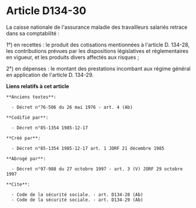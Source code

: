 # Article D134-30

La caisse nationale de l'assurance maladie des travailleurs salariés retrace dans sa comptabilité : 

1°) en recettes : le produit des cotisations mentionnées à l'article D. 134-28, les contributions prévues par les
dispositions législatives et réglementaires en vigueur, et les produits divers affectés aux risques ; 

2°) en dépenses : le montant des prestations incombant aux régime général en application de l'article D. 134-29.

**Liens relatifs à cet article**

	**Anciens textes**:

	  - Décret n°76-506 du 26 mai 1976 - art. 4 (Ab)

	**Codifié par**:

	  - Décret n°85-1354 1985-12-17

	**Créé par**:

	  - Décret n°85-1354 1985-12-17 art. 1 JORF 21 décembre 1985

	**Abrogé par**:

	  - Décret n°97-988 du 27 octobre 1997 - art. 3 (V) JORF 29 octobre 1997

	**Cite**:

	  - Code de la sécurité sociale. - art. D134-28 (Ab)
	  - Code de la sécurité sociale. - art. D134-29 (Ab)
